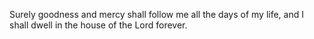 Surely goodness and mercy shall follow me all the days of my life, and I shall dwell in the house of the Lord forever.
